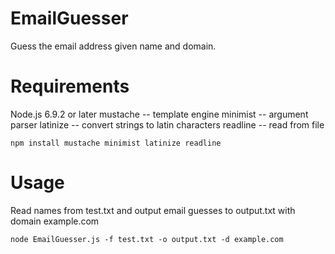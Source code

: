 # EmailGuesser
Guess the email address given name and domain. 

# Requirements
Node.js 6.9.2 or later
mustache -- template engine 
minimist -- argument parser
latinize -- convert strings to latin characters
readline -- read from file
```
npm install mustache minimist latinize readline
```

# Usage

Read names from test.txt and output email guesses to output.txt with domain example.com

```
node EmailGuesser.js -f test.txt -o output.txt -d example.com
```
